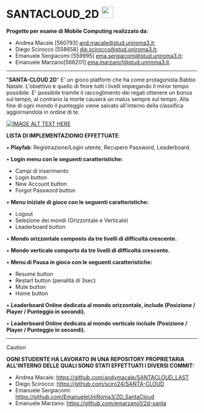 # SANTACLOUD_2D <img src="https://github.com/sciro24/SANTACLOUD_2D/assets/66693795/64a28d0b-924a-4ed9-98ce-d92c0489a041" width="30" title=""> 
  

 **Progetto per esame di Mobile Computing realizzato da:**
 - Andrea Macale [560793] and.macale@stud.uniroma3.it;
 - Diego Scirocco [558658] die.scirocco@stud.uniroma3.it;
 - Emanuele Sergiacomi [559995] ema.sergiacomi@stud.uniroma3.it;
 - Emanuele Marzano[566201] ema.marzano1@stud.uniroma3.it.

---

 "**SANTA-CLOUD 2D**" E' un gioco platform che ha come protagonista Babbo Natale. L'obiettivo è quello di finire tutti i livelli impiegando 
 il minor tempo possibile. E' possibile tramite il raccoglimento dei regali ottenere un bonus sul tempo, al contrario la morte causerà un
 malus sempre sul tempo. Alla fine di ogni mondo il punteggio viene salvato all'interno della classifica aggiornandola in ordine di te.

 [![IMAGE ALT TEXT HERE](https://img.youtube.com/vi/Yfkyk-ewKuU/0.jpg)](https://www.youtube.com/watch?v=Yfkyk-ewKuU)

**LISTA DI IMPLEMENTAZIONIO EFFETTUATE**:

 • **Playfab**: Registrazione/Login utente, Recupero Password, Leaderboard.

 • **Login menu con le seguenti caratteristiche:**
   - Campi di inserimento
   - Login button
   - New Account button
   - Forgot Password button
 
 • **Menu iniziale di gioco con le seguenti caratteristiche:**
   - Logout
   - Selezione dei mondi (Orizzontale e Verticale)
   - Leaderboard button

 • **Mondo orizzontale composto da tre livelli di difficoltà crescente.**
 
 • **Mondo verticale comporto da tre livelli di difficoltà crescente.**

 • **Menu di Pausa in gioco con le seguenti caratteristiche:**
   - Resume button
   - Restart button (penalità di 3sec)
   - Mute button
   - Home button
 
 • **Leaderboard Online dedicata al mondo orizzontale, include (Posizione / Player / Punteggio in secondi).**
  
 • **Leaderboard Online dedicata al mondo verticale include (Posizione / Player / Punteggio in secondi).**
 
 ---
 
 
> [!CAUTION]
 **OGNI STUDENTE HA LAVORATO IN UNA REPOSITORY PROPRIETARIA ALL'INTERNO DELLE QUALI SONO STATI EFFETTUATI I DIVERSI COMMIT:**
 
 - Andrea Macale: https://github.com/andymacale/SANTACLOUD_LAST
 - Diego Scirocco: https://github.com/sciro24/SANTA-CLOUD
 - Emanuele Sergiacomi: https://github.com/EmanueleUniRoma3/2D_SantaCloud
 - Emanuele Marzano: https://github.com/emarzano1/2d-santa

 

